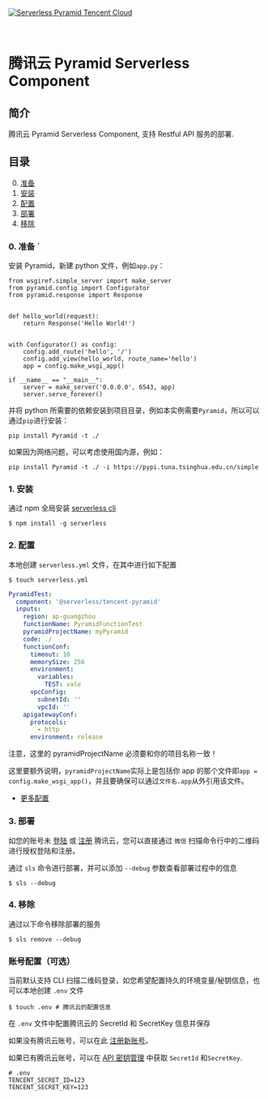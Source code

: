<!--
title: Serverless Framework - Components 最佳实践  - 部署 Python Pyramid 框架
menuText: 部署 Python Pyramid 框架
menuOrder: 4
layout: Doc
-->

[![Serverless Pyramid Tencent Cloud](https://img.serverlesscloud.cn/2020227/1582799581629-pyramid_%E9%95%BF.png)](http://serverless.com)

&nbsp;

# 腾讯云 Pyramid Serverless Component

## 简介

腾讯云 Pyramid Serverless Component, 支持 Restful API 服务的部署.

## 目录

0. [准备](#0-准备)
1. [安装](#1-安装)
1. [配置](#2-配置)
1. [部署](#3-部署)
1. [移除](#4-移除)

### 0. 准备 `

安装 Pyramid，新建 python 文件，例如`app.py`：

```pyyhon
from wsgiref.simple_server import make_server
from pyramid.config import Configurator
from pyramid.response import Response


def hello_world(request):
    return Response('Hello World!')


with Configurator() as config:
    config.add_route('hello', '/')
    config.add_view(hello_world, route_name='hello')
    app = config.make_wsgi_app()

if __name__ == "__main__":
    server = make_server('0.0.0.0', 6543, app)
    server.serve_forever()
```

并将 python 所需要的依赖安装到项目目录，例如本实例需要`Pyramid`，所以可以通过`pip`进行安装：

```
pip install Pyramid -t ./
```

如果因为网络问题，可以考虑使用国内源，例如：

```
pip install Pyramid -t ./ -i https://pypi.tuna.tsinghua.edu.cn/simple
```

### 1. 安装

通过 npm 全局安装 [serverless cli](https://github.com/serverless/serverless)

```shell
$ npm install -g serverless
```

### 2. 配置

本地创建 `serverless.yml` 文件，在其中进行如下配置

```shell
$ touch serverless.yml
```

```yml
PyramidTest:
  component: '@serverless/tencent-pyramid'
  inputs:
    region: ap-guangzhou
    functionName: PyramidFunctionTest
    pyramidProjectName: myPyramid
    code: ./
    functionConf:
      timeout: 10
      memorySize: 256
      environment:
        variables:
          TEST: vale
      vpcConfig:
        subnetId: ''
        vpcId: ''
    apigatewayConf:
      protocols:
        - http
      environment: release
```

注意，这里的 pyramidProjectName 必须要和你的项目名称一致！

这里要额外说明，`pyramidProjectName`实际上是包括你 app 的那个文件即`app = config.make_wsgi_app()`，并且要确保可以通过`文件名.app`从外引用该文件。

- [更多配置](https://github.com/serverless-tencent/tencent-pyramid/blob/master/docs/configure.md)

### 3. 部署

如您的账号未 [登陆](https://cloud.tencent.com/login) 或 [注册](https://cloud.tencent.com/register) 腾讯云，您可以直接通过 `微信` 扫描命令行中的二维码进行授权登陆和注册。

通过 `sls` 命令进行部署，并可以添加 `--debug` 参数查看部署过程中的信息

```shell
$ sls --debug
```

### 4. 移除

通过以下命令移除部署的服务

```shell
$ sls remove --debug
```

### 账号配置（可选）

当前默认支持 CLI 扫描二维码登录，如您希望配置持久的环境变量/秘钥信息，也可以本地创建 `.env` 文件

```shell
$ touch .env # 腾讯云的配置信息
```

在 `.env` 文件中配置腾讯云的 SecretId 和 SecretKey 信息并保存

如果没有腾讯云账号，可以在此 [注册新账号](https://cloud.tencent.com/register)。

如果已有腾讯云账号，可以在 [API 密钥管理](https://console.cloud.tencent.com/cam/capi) 中获取 `SecretId` 和`SecretKey`.

```text
# .env
TENCENT_SECRET_ID=123
TENCENT_SECRET_KEY=123
```
